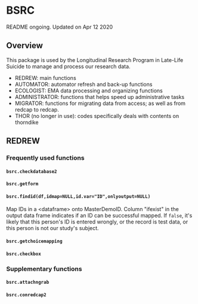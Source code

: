 # BSRC
README ongoing. Updated on Apr 12 2020

## Overview
This package is used by the Longitudinal Research Program in Late-Life Suicide to manage and process our research data. 

* REDREW: main functions 
* AUTOMATOR: automator refresh and back-up functions  
* ECOLOGIST: EMA data processing and organizing functions  
* ADMINISTRATOR: functions that helps speed up administrative tasks  
* MIGRATOR: functions for migrating data from access; as well as from redcap to redcap.  
* THOR (no longer in use): codes specifically deals with contents on thorndike

## REDREW
### Frequently used functions 
#### `bsrc.checkdatabase2`

#### `bsrc.getform`

#### `bsrc.findid(df,idmap=NULL,id.var="ID",onlyoutput=NULL)`  
Map IDs in a \<dataframe> onto MasterDemoID. Column "ifexist" in the output data frame indicates if an ID can be successful mapped. If `false`, it's likely that this person's ID is entered wrongly, or the record is test data, or this person is not our study's subject.   

#### `bsrc.getchoicemapping`

#### `bsrc.checkbox`


### Supplementary functions 
#### `bsrc.attachngrab`  

#### `bsrc.conredcap2`

